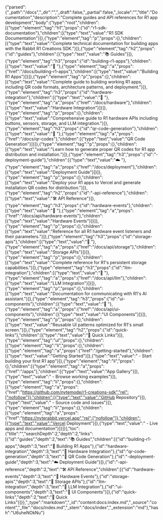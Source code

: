 {"parsed":{"_path":"/docs","_dir":"","_draft":false,"_partial":false,"_locale":"","title":"Documentation","description":"Complete guides and API references for R1 app development","body":{"type":"root","children":[{"type":"element","tag":"h1","props":{"id":"r1-sdk-documentation"},"children":[{"type":"text","value":"R1 SDK Documentation"}]},{"type":"element","tag":"p","props":{},"children":[{"type":"text","value":"Complete technical documentation for building apps with the Rabbit R1 Creations SDK."}]},{"type":"element","tag":"h2","props":{"id":"guides"},"children":[{"type":"text","value":"📚 Guides"}]},{"type":"element","tag":"h3","props":{"id":"building-r1-apps"},"children":[{"type":"text","value":"📖 "},{"type":"element","tag":"a","props":{"href":"/docs/building-r1-apps"},"children":[{"type":"text","value":"Building R1 Apps"}]}]},{"type":"element","tag":"p","props":{},"children":[{"type":"text","value":"Complete guide to building working R1 apps, including QR code formats, architecture patterns, and deployment."}]},{"type":"element","tag":"h3","props":{"id":"hardware-integration"},"children":[{"type":"text","value":"🔧 "},{"type":"element","tag":"a","props":{"href":"/docs/hardware"},"children":[{"type":"text","value":"Hardware Integration"}]}]},{"type":"element","tag":"p","props":{},"children":[{"type":"text","value":"Comprehensive guide to R1 hardware APIs including buttons, sensors, storage, and LLM integration."}]},{"type":"element","tag":"h3","props":{"id":"qr-code-generation"},"children":[{"type":"text","value":"📱 "},{"type":"element","tag":"a","props":{"href":"/docs/qr-codes"},"children":[{"type":"text","value":"QR Code Generation"}]}]},{"type":"element","tag":"p","props":{},"children":[{"type":"text","value":"Learn how to generate proper QR codes for R1 app distribution and installation."}]},{"type":"element","tag":"h3","props":{"id":"️-deployment-guide"},"children":[{"type":"text","value":"☁️ "},{"type":"element","tag":"a","props":{"href":"/docs/deployment"},"children":[{"type":"text","value":"Deployment Guide"}]}]},{"type":"element","tag":"p","props":{},"children":[{"type":"text","value":"Deploy your R1 apps to Vercel and generate installation QR codes for distribution."}]},{"type":"element","tag":"h2","props":{"id":"️-api-reference"},"children":[{"type":"text","value":"🛠️ API Reference"}]},{"type":"element","tag":"h3","props":{"id":"hardware-events"},"children":[{"type":"text","value":"📱 "},{"type":"element","tag":"a","props":{"href":"/docs/api/hardware-events"},"children":[{"type":"text","value":"Hardware Events"}]}]},{"type":"element","tag":"p","props":{},"children":[{"type":"text","value":"Reference for all R1 hardware event listeners and their parameters."}]},{"type":"element","tag":"h3","props":{"id":"storage-apis"},"children":[{"type":"text","value":"💾 "},{"type":"element","tag":"a","props":{"href":"/docs/api/storage"},"children":[{"type":"text","value":"Storage APIs"}]}]},{"type":"element","tag":"p","props":{},"children":[{"type":"text","value":"Complete reference for R1's persistent storage capabilities."}]},{"type":"element","tag":"h3","props":{"id":"llm-integration"},"children":[{"type":"text","value":"🤖 "},{"type":"element","tag":"a","props":{"href":"/docs/api/llm"},"children":[{"type":"text","value":"LLM Integration"}]}]},{"type":"element","tag":"p","props":{},"children":[{"type":"text","value":"Documentation for communicating with R1's AI assistant."}]},{"type":"element","tag":"h3","props":{"id":"ui-components"},"children":[{"type":"text","value":"🎨 "},{"type":"element","tag":"a","props":{"href":"/docs/api/ui-components"},"children":[{"type":"text","value":"UI Components"}]}]},{"type":"element","tag":"p","props":{},"children":[{"type":"text","value":"Reusable UI patterns optimized for R1's small screen."}]},{"type":"element","tag":"h2","props":{"id":"quick-links"},"children":[{"type":"text","value":"🚀 Quick Links"}]},{"type":"element","tag":"ul","props":{},"children":[{"type":"element","tag":"li","props":{},"children":[{"type":"element","tag":"a","props":{"href":"/getting-started"},"children":[{"type":"text","value":"Getting Started"}]},{"type":"text","value":" - Start building your first R1 app"}]},{"type":"element","tag":"li","props":{},"children":[{"type":"element","tag":"a","props":{"href":"/apps"},"children":[{"type":"text","value":"App Gallery"}]},{"type":"text","value":" - Browse working examples"}]},{"type":"element","tag":"li","props":{},"children":[{"type":"element","tag":"a","props":{"href":"https://github.com/nytemode/r1-creations-sdk","rel":["nofollow"]},"children":[{"type":"text","value":"GitHub Repository"}]},{"type":"text","value":" - Source code and issues"}]},{"type":"element","tag":"li","props":{},"children":[{"type":"element","tag":"a","props":{"href":"https://nyterabbit.vercel.app","rel":["nofollow"]},"children":[{"type":"text","value":"Vercel Deployment"}]},{"type":"text","value":" - Live apps and documentation"}]}]}],"toc":{"title":"","searchDepth":2,"depth":2,"links":[{"id":"guides","depth":2,"text":"📚 Guides","children":[{"id":"building-r1-apps","depth":3,"text":"📖 Building R1 Apps"},{"id":"hardware-integration","depth":3,"text":"🔧 Hardware Integration"},{"id":"qr-code-generation","depth":3,"text":"📱 QR Code Generation"},{"id":"️-deployment-guide","depth":3,"text":"☁️ Deployment Guide"}]},{"id":"️-api-reference","depth":2,"text":"🛠️ API Reference","children":[{"id":"hardware-events","depth":3,"text":"📱 Hardware Events"},{"id":"storage-apis","depth":3,"text":"💾 Storage APIs"},{"id":"llm-integration","depth":3,"text":"🤖 LLM Integration"},{"id":"ui-components","depth":3,"text":"🎨 UI Components"}]},{"id":"quick-links","depth":2,"text":"🚀 Quick Links"}]}},"_type":"markdown","_id":"content:docs:index.md","_source":"content","_file":"docs/index.md","_stem":"docs/index","_extension":"md"},"hash":"U6uheNOkNu"}